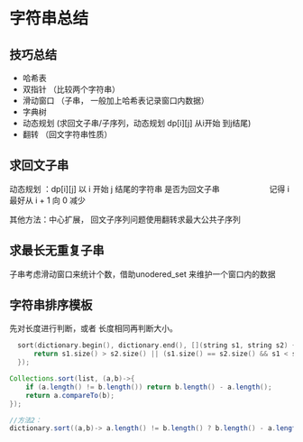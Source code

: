 # 字符串总结

## 技巧总结

- 哈希表
- 双指针 （比较两个字符串）
- 滑动窗口 （子串， 一般加上哈希表记录窗口内数据） 
- 字典树
- 动态规划 (求回文子串/子序列，动态规划 dp[i][j] 从i开始 到j结尾)
- 翻转 （回文字符串性质）


## 求回文子串

动态规划 ：dp[i][j] 以 i 开始 j 结尾的字符串 是否为回文子串
　　　　　　记得 i 最好从 i + 1 向 0 减少 


其他方法：中心扩展， 回文子序列问题使用翻转求最大公共子序列

## 求最长无重复子串

子串考虑滑动窗口来统计个数，借助unodered_set 来维护一个窗口内的数据

## 字符串排序模板

先对长度进行判断，或者 长度相同再判断大小。

```C++
  sort(dictionary.begin(), dictionary.end(), [](string s1, string s2) {
      return s1.size() > s2.size() || (s1.size() == s2.size() && s1 < s2);
  });
```


```Java
Collections.sort(list, (a,b)->{
    if (a.length() != b.length()) return b.length() - a.length();
    return a.compareTo(b);
});

//方法2：
dictionary.sort((a,b)-> a.length() != b.length() ? b.length() - a.length() : a.compareTo(b));
```



